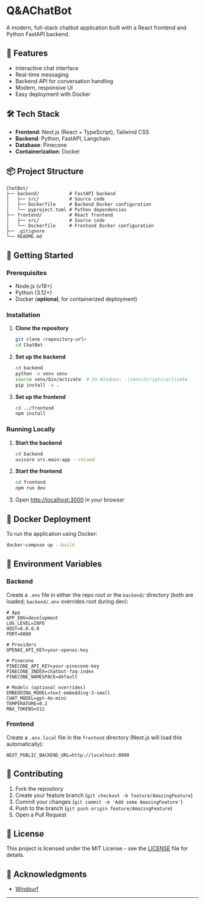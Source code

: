 # Q&AChatBot

A modern, full-stack chatbot application built with a React frontend and Python FastAPI backend.

## 🚀 Features

- Interactive chat interface
- Real-time messaging
- Backend API for conversation handling
- Modern, responsive UI
- Easy deployment with Docker

## 🛠️ Tech Stack

- **Frontend**: Next.js (React + TypeScript), Tailwind CSS
- **Backend**: Python, FastAPI, Langchain
- **Database**: Pinecone
- **Containerization**: Docker

## 📦 Project Structure

```
ChatBot/
├── backend/           # FastAPI backend
│   ├── src/           # Source code
│   ├── Dockerfile     # Backend Docker configuration
│   └── pyproject.toml # Python dependencies
├── frontend/          # React frontend
│   ├── src/           # Source code
│   └── Dockerfile     # Frontend Docker configuration
├── .gitignore
└── README.md
```

## 🚀 Getting Started

### Prerequisites

- Node.js (v18+)
- Python (3.12+)
- Docker (**optional**, for containerized deployment)

### Installation

1. **Clone the repository**
   ```bash
   git clone <repository-url>
   cd ChatBot
   ```

2. **Set up the backend**
   ```bash
   cd backend
   python -m venv venv
   source venv/bin/activate  # On Windows: .\venv\Scripts\activate
   pip install -e .
   ```

3. **Set up the frontend**
   ```bash
   cd ../frontend
   npm install
   ```

### Running Locally

1. **Start the backend**
   ```bash
   cd backend
   uvicorn src.main:app --reload
   ```

2. **Start the frontend**
   ```bash
   cd frontend
   npm run dev
   ```

3. Open [http://localhost:3000](http://localhost:3000) in your browser

## 🐳 Docker Deployment

To run the application using Docker:

```bash
docker-compose up --build
```

## 📝 Environment Variables

### Backend
Create a `.env` file in either the repo root or the `backend/` directory (both are loaded; `backend/.env` overrides root during dev):

```
# App
APP_ENV=development
LOG_LEVEL=INFO
HOST=0.0.0.0
PORT=8000

# Providers
OPENAI_API_KEY=your-openai-key

# Pinecone
PINECONE_API_KEY=your-pinecone-key
PINECONE_INDEX=chatbot-faq-index
PINECONE_NAMESPACE=default

# Models (optional overrides)
EMBEDDING_MODEL=text-embedding-3-small
CHAT_MODEL=gpt-4o-mini
TEMPERATURE=0.2
MAX_TOKENS=512
```

### Frontend
Create a `.env.local` file in the `frontend` directory (Next.js will load this automatically):

```
NEXT_PUBLIC_BACKEND_URL=http://localhost:8000
```

## 🤝 Contributing

1. Fork the repository
2. Create your feature branch (`git checkout -b feature/AmazingFeature`)
3. Commit your changes (`git commit -m 'Add some AmazingFeature'`)
4. Push to the branch (`git push origin feature/AmazingFeature`)
5. Open a Pull Request

## 📄 License

This project is licensed under the MIT License - see the [LICENSE](LICENSE) file for details.

## 🙏 Acknowledgments

- [Windsurf](https://windsurf.com/)

---
